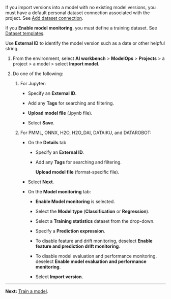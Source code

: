 If you import versions into a model with no existing model versions, you must have a default personal dataset connection associated with the project. See [Add dataset connection](vpe1725389258480.md).

If you **Enable model monitoring**, you must define a training dataset. See [Dataset templates](nwv1725409283494.md).

Use **External ID** to identify the model version such as a date or other helpful string.

1.  From the environment, select **AI workbench** > **ModelOps** > **Projects** > a project > a model > select **Import model**.


1.  Do one of the following:

    1.  For Jupyter:

        -   Specify an **External ID**.


        -   Add any **Tags** for searching and filtering.


        -   **Upload model file** (.ipynb file).


        -   Select **Save**.


    1.  For PMML, ONNX, H2O, H2O_DAI, DATAIKU, and DATAROBOT:

        -   On the **Details** tab

            -   Specify an **External ID**.


            -   Add any **Tags** for searching and filtering.

                **Upload model file** (format-specific file).


        -   Select **Next**.


        -   On the **Model monitoring** tab:

            -   **Enable Model monitoring** is selected.


            -   Select the **Model type** (**Classification** or **Regression**).


            -   Select a **Training statistics** dataset from the drop-down.


            -   Specify a **Prediction expression**.


            -   To disable feature and drift monitoring, deselect **Enable feature and prediction drift monitoring**.


            -   To disable model evaluation and performance monitoring, deselect **Enable model evaluation and performance monitoring**.


            -   Select **Import version**.


---

**Next:** [Train a model](etl1725408512818.md).

